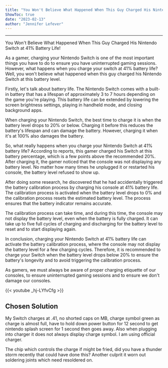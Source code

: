```yaml
---
title: "You Won't Believe What Happened When This Guy Charged His Nintendo Switch at 41% Battery Life!"
ShowToc: true 
date: "2023-02-13"
author: "Jennifer Lefever"
---
```

*****
You Won't Believe What Happened When This Guy Charged His Nintendo Switch at 41% Battery Life!

As a gamer, charging your Nintendo Switch is one of the most important things you have to do to ensure you have uninterrupted gaming sessions. However, what happens when you charge your switch at 41% battery life? Well, you won't believe what happened when this guy charged his Nintendo Switch at this battery level.

Firstly, let's talk about battery life. The Nintendo Switch comes with a built-in battery that has a lifespan of approximately 3 to 7 hours depending on the game you're playing. This battery life can be extended by lowering the screen brightness settings, playing in handheld mode, and closing background apps.

When charging your Nintendo Switch, the best time to charge it is when the battery level drops to 20% or below. Charging it before this reduces the battery's lifespan and can damage the battery. However, charging it when it's at 100% also damages the battery.

So, what really happens when you charge your Nintendo Switch at 41% battery life? According to reports, this gamer charged his Switch at this battery percentage, which is a few points above the recommended 20%. After charging it, the gamer noticed that the console was not displaying any battery level. No matter how many times he unplugged it or restarted his console, the battery level refused to show up.

After doing some research, he discovered that he had accidentally triggered the battery calibration process by charging his console at 41% battery life. The calibration process is activated when the battery level drops to 0% and the calibration process resets the estimated battery level. The process ensures that the battery indicator remains accurate.

The calibration process can take time, and during this time, the console may not display the battery level, even when the battery is fully charged. It can take up to five full cycles of charging and discharging for the battery level to reset and to start displaying again.

In conclusion, charging your Nintendo Switch at 41% battery life can activate the battery calibration process, where the console may not display the battery level for a few charging cycles. Therefore, it is recommended to charge your Switch when the battery level drops below 20% to ensure the battery's longevity and to avoid triggering the calibration process. 

As gamers, we must always be aware of proper charging etiquette of our consoles, to ensure uninterrupted gaming sessions and to ensure we don't damage our consoles.

{{< youtube _hj-LYfvCfg >}} 



## Chosen Solution
 My Switch charges at .41, no shorted caps on MB, charge symbol green as charge is almost full, have to hold down power button for 12 second to get nintendo splash screen for 1 second then goes away. Also when plugging into charger it does not always display charge symbol. I am using official charger.

 The chip which controls the charge if might be fried, did you have a thunder storm recently that could have done this? Another culprit it worn out soldering joints which need resoldered on.




